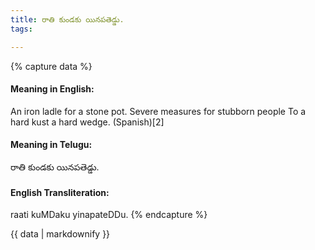 ```yaml
---
title: రాతి కుండకు యినపతెడ్డు.
tags:

---
```


{% capture data %}
#### Meaning in English:
An iron ladle for a stone pot.
Severe measures for stubborn people
To a hard kust a hard wedge. (Spanish)[2]

#### Meaning in Telugu:
రాతి కుండకు యినపతెడ్డు.

#### English Transliteration:
raati kuMDaku yinapateDDu.
{% endcapture %}

{{ data | markdownify }}

